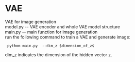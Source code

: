 # VAE
VAE for image generation     
model.py  -- VAE encoder and whole VAE model structure    
main.py   -- main function for image generation   
run the following command to train a VAE and generate image:    
     
     python main.py  --dim_z $dimension_of_z$  
dim_z indicates the dimension of the hidden vector z.
